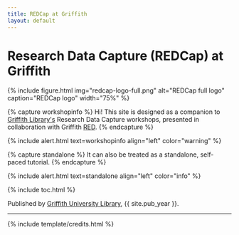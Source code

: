 ```yaml
---
title: REDCap at Griffith
layout: default
---
```


# Research Data Capture (REDCap) at Griffith

{% include figure.html img="redcap-logo-full.png" alt="REDCap full logo" caption="REDCap logo" width="75%" %}

{% capture workshopinfo %}
Hi! This site is designed as a companion to [Griffith Library's](https://www.griffith.edu.au/library) Research Data Capture workshops, presented in collaboration with Griffith [RED](https://www.griffith.edu.au/research/research-services/researcher-education-development).
{% endcapture %}

{% include alert.html text=workshopinfo align="left" color="warning" %}

{% capture standalone %}
It can also be treated as a standalone, self-paced tutorial.
{% endcapture %}

{% include alert.html text=standalone align="left" color="info" %}

{% include toc.html %}

Published by [Griffith University Library](http://www.griffith.edu.au/library/), {{ site.pub_year }}.

------

{% include template/credits.html %}
